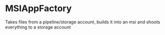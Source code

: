 # MSIAppFactory
Takes files from a pipeline/storage account, builds it into an msi and shoots everything to a storage account

